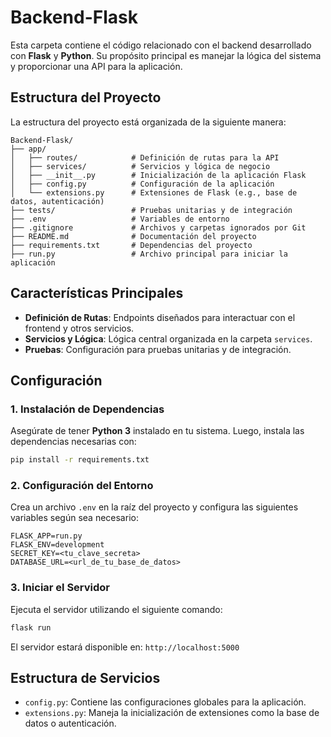 # Backend-Flask

Esta carpeta contiene el código relacionado con el backend desarrollado con **Flask** y **Python**. Su propósito principal es manejar la lógica del sistema y proporcionar una API para la aplicación.

## Estructura del Proyecto

La estructura del proyecto está organizada de la siguiente manera:

```
Backend-Flask/
├── app/
│   ├── routes/            # Definición de rutas para la API
│   ├── services/          # Servicios y lógica de negocio
│   ├── __init__.py        # Inicialización de la aplicación Flask
│   ├── config.py          # Configuración de la aplicación
│   └── extensions.py      # Extensiones de Flask (e.g., base de datos, autenticación)
├── tests/                 # Pruebas unitarias y de integración
├── .env                   # Variables de entorno
├── .gitignore             # Archivos y carpetas ignorados por Git
├── README.md              # Documentación del proyecto
├── requirements.txt       # Dependencias del proyecto
├── run.py                 # Archivo principal para iniciar la aplicación
```

## Características Principales

- **Definición de Rutas**: Endpoints diseñados para interactuar con el frontend y otros servicios.
- **Servicios y Lógica**: Lógica central organizada en la carpeta `services`.
- **Pruebas**: Configuración para pruebas unitarias y de integración.

## Configuración

### 1. Instalación de Dependencias

Asegúrate de tener **Python 3** instalado en tu sistema. Luego, instala las dependencias necesarias con:

```bash
pip install -r requirements.txt
```

### 2. Configuración del Entorno

Crea un archivo `.env` en la raíz del proyecto y configura las siguientes variables según sea necesario:

```env
FLASK_APP=run.py
FLASK_ENV=development
SECRET_KEY=<tu_clave_secreta>
DATABASE_URL=<url_de_tu_base_de_datos>
```

### 3. Iniciar el Servidor

Ejecuta el servidor utilizando el siguiente comando:

```bash
flask run
```

El servidor estará disponible en: `http://localhost:5000`

## Estructura de Servicios

- `config.py`: Contiene las configuraciones globales para la aplicación.
- `extensions.py`: Maneja la inicialización de extensiones como la base de datos o autenticación.
